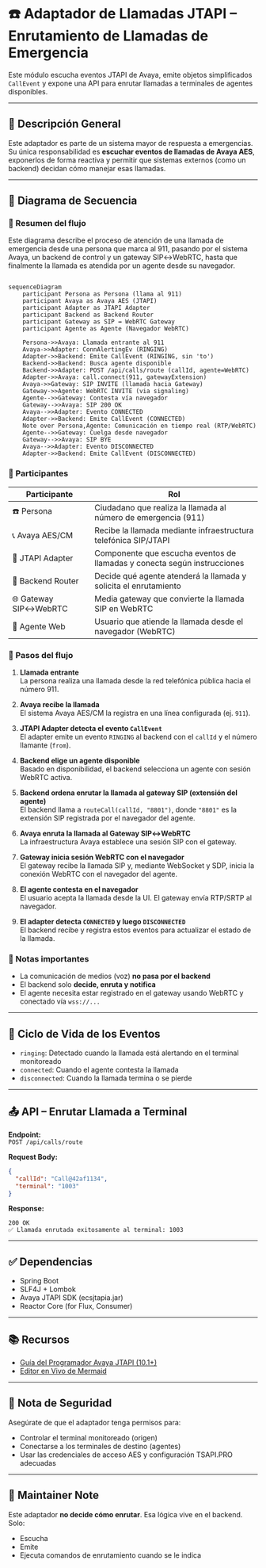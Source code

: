 # ☎️ Adaptador de Llamadas JTAPI – Enrutamiento de Llamadas de Emergencia

Este módulo escucha eventos JTAPI de Avaya, emite objetos simplificados `CallEvent` y expone una API para enrutar llamadas a terminales de agentes disponibles.

---

## 🔧 Descripción General

Este adaptador es parte de un sistema mayor de respuesta a emergencias. Su única responsabilidad es **escuchar eventos de llamadas de Avaya AES**, exponerlos de forma reactiva y permitir que sistemas externos (como un backend) decidan cómo manejar esas llamadas.

---

## 📶 Diagrama de Secuencia

### 🎯 Resumen del flujo
Este diagrama describe el proceso de atención de una llamada de emergencia desde una persona que marca al 911, pasando por el sistema Avaya, un backend de control y un gateway SIP↔WebRTC, hasta que finalmente la llamada es atendida por un agente desde su navegador.

```mermaid

sequenceDiagram
    participant Persona as Persona (llama al 911)
    participant Avaya as Avaya AES (JTAPI)
    participant Adapter as JTAPI Adapter
    participant Backend as Backend Router
    participant Gateway as SIP ↔ WebRTC Gateway
    participant Agente as Agente (Navegador WebRTC)

    Persona->>Avaya: Llamada entrante al 911
    Avaya->>Adapter: ConnAlertingEv (RINGING)
    Adapter->>Backend: Emite CallEvent (RINGING, sin 'to')
    Backend->>Backend: Busca agente disponible
    Backend->>Adapter: POST /api/calls/route (callId, agente=WebRTC)
    Adapter->>Avaya: call.connect(911, gatewayExtension)
    Avaya->>Gateway: SIP INVITE (llamada hacia Gateway)
    Gateway->>Agente: WebRTC INVITE (via signaling)
    Agente-->>Gateway: Contesta vía navegador
    Gateway-->>Avaya: SIP 200 OK
    Avaya-->>Adapter: Evento CONNECTED
    Adapter->>Backend: Emite CallEvent (CONNECTED)
    Note over Persona,Agente: Comunicación en tiempo real (RTP/WebRTC)
    Agente-->>Gateway: Cuelga desde navegador
    Gateway-->>Avaya: SIP BYE
    Avaya-->>Adapter: Evento DISCONNECTED
    Adapter->>Backend: Emite CallEvent (DISCONNECTED)

```

### 🔄 Participantes

| Participante          | Rol                                                                      |
| --------------------- | ------------------------------------------------------------------------ |
| ☎️ Persona            | Ciudadano que realiza la llamada al número de emergencia (911)           |
| 📞 Avaya AES/CM       | Recibe la llamada mediante infraestructura telefónica SIP/JTAPI          |
| 🧩 JTAPI Adapter      | Componente que escucha eventos de llamadas y conecta según instrucciones |
| 🧠 Backend Router     | Decide qué agente atenderá la llamada y solicita el enrutamiento         |
| 🌐 Gateway SIP↔WebRTC | Media gateway que convierte la llamada SIP en WebRTC                     |
| 🧑 Agente Web         | Usuario que atiende la llamada desde el navegador (WebRTC)               |

### 🧭 Pasos del flujo
1. **Llamada entrante**  
   La persona realiza una llamada desde la red telefónica pública hacia el número 911.


2. **Avaya recibe la llamada**  
   El sistema Avaya AES/CM la registra en una línea configurada (ej. `911`).


3. **JTAPI Adapter detecta el evento `CallEvent`**  
   El adapter emite un evento `RINGING` al backend con el `callId` y el número llamante (`from`).


4. **Backend elige un agente disponible**  
   Basado en disponibilidad, el backend selecciona un agente con sesión WebRTC activa.


5. **Backend ordena enrutar la llamada al gateway SIP (extensión del agente)**  
   El backend llama a `routeCall(callId, "8801")`, donde `"8801"` es la extensión SIP registrada por el navegador del agente.


6. **Avaya enruta la llamada al Gateway SIP↔WebRTC**  
   La infraestructura Avaya establece una sesión SIP con el gateway.


7. **Gateway inicia sesión WebRTC con el navegador**  
   El gateway recibe la llamada SIP y, mediante WebSocket y SDP, inicia la conexión WebRTC con el navegador del agente.


8. **El agente contesta en el navegador**  
   El usuario acepta la llamada desde la UI. El gateway envía RTP/SRTP al navegador.


9. **El adapter detecta `CONNECTED` y luego `DISCONNECTED`**  
   El backend recibe y registra estos eventos para actualizar el estado de la llamada.

### 🧠 Notas importantes

- La comunicación de medios (voz) **no pasa por el backend**
- El backend solo **decide, enruta y notifica**
- El agente necesita estar registrado en el gateway usando WebRTC y conectado vía `wss://...`
---

## 🔁 Ciclo de Vida de los Eventos

- `ringing`: Detectado cuando la llamada está alertando en el terminal monitoreado
- `connected`: Cuando el agente contesta la llamada
- `disconnected`: Cuando la llamada termina o se pierde

---

## 📤 API – Enrutar Llamada a Terminal

**Endpoint:**  
`POST /api/calls/route`

**Request Body:**
```json
{
  "callId": "Call@42af1134",
  "terminal": "1003"
}
```

**Response:**
```http
200 OK
✅ Llamada enrutada exitosamente al terminal: 1003
```

---

## ✅ Dependencias

- Spring Boot
- SLF4J + Lombok
- Avaya JTAPI SDK (ecsjtapia.jar)
- Reactor Core (for Flux, Consumer)

---

## 📚 Recursos

- [Guía del Programador Avaya JTAPI (10.1+)](https://documentation.avaya.com/bundle/AESOverviewAndSpec_R10.2.x/page/JTAPIProgrammers.html)
- [Editor en Vivo de Mermaid](https://mermaid.live/)

---

## 🔐 Nota de Seguridad

Asegúrate de que el adaptador tenga permisos para:
- Controlar el terminal monitoreado (origen)
- Conectarse a los terminales de destino (agentes)
- Usar las credenciales de acceso AES y configuración TSAPI.PRO adecuadas

---

## 🧠 Maintainer Note

Este adaptador **no decide cómo enrutar**. Esa lógica vive en el backend.  
Solo:
- Escucha
- Emite
- Ejecuta comandos de enrutamiento cuando se le indica

